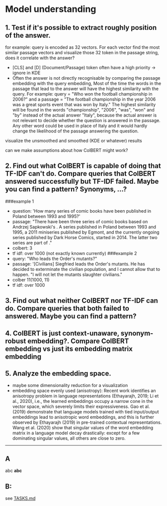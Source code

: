 # Model understanding

## 1.	Test if it's possible to extract roughly position of the answer. 
for example: query is encoded as 32 vectors. For each vector find the most similar passage vectors and visualize 
those 32 token in the passage string, does it correlate with the answer?
- [CLS] and [D] (Document/Passage) token often have a high priority → ignore in KDE
- Often the answer is not directly recognisable by comparing the passage embedding with the query embedding,
  Most of the time the words in the passage that lead to the answer will have the highest similarity with the query. 
  For example: query = "Who won the football championship in 2006?" and a 
  passage = "The football championship in the year 2006 was a great sports event that was won by Italy." 
  The highest similarity will be found in the words "championship", "2006", "was", "won" and "by" instead 
  of the actual answer "Italy", because the actual answer is not relevant to decide whether the question is answered 
  in the passage. Any other word could be used in place of Italy and it would hardly change the likelihood of the 
  passage answering the question.

visualize the unsmoothed and smoothed (KDE or whatever) results

can we make assumptions about how ColBERT might work?

## 2.	Find out what ColBERT is capable of doing that TF-IDF can't do. Compare queries that ColBERT answered successfully but TF-IDF failed. Maybe you can find a pattern? Synonyms, ...?
###example 1
- question: 'How many series of comic books have been published in Poland between 1993 and 1995?'
- passage: "There have been three series of comic books based on Andrzej Sapkowski's . A series published in Poland 
between 1993 and 1995, a 2011 miniseries published by Egmont, and the currently ongoing series published by Dark
Horse Comics, started in 2014. The latter two series are part of ."
- colbert: 3
- tf idf: over 1000 (not exactly known currently) 
###example 2
- query: "Who leads the Order's mutants?"
- passage: '[Civilians] Siegfried leads the Order\'s mutants. He has decided to exterminate the civilian population,
  and I cannot allow that to happen. "I will not let the mutants slaughter civilians."
- colber 11(1000, 11)
- tf idf: over 1000




## 3.	Find out what neither ColBERT nor TF-IDF can do. Compare queries that both failed to answered. Maybe you can find a pattern?
      
## 4.	ColBERT is just context-unaware, synonym-robust embedding?. Compare ColBERT embedding vs just its embedding matrix embedding
      
## 5.	Analyze the embedding space.
- maybe some dimensionality reduction for a visualization
- embedding space evenly used (anisotropy):
Recent work identifies an anisotropy problem in language representations (Ethayarajh, 2019; Li et al., 2020), i.e., the learned embeddings occupy a narrow cone in the vector space, which severely limits their expressiveness. Gao et al. (2019) demonstrate that language models trained with tied input/output embeddings lead to anisotropic word embeddings, and this is further observed by Ethayarajh (2019) in pre-trained contextual representations. Wang et al. (2020) show that singular values of the word embedding matrix in a language model decay drastically: except for a few dominating singular values, all others are close to zero.



---

## **A**

abc **abc**

## **B:**

see [TASKS.md](TASKS.md)